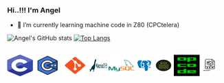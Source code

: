 ### Hi..!!! I'm Angel 

- 🌱 I’m currently learning machine code in Z80 (CPCtelera)

![Angel's GitHub stats](https://github-readme-stats.vercel.app/api?username=aggranadoss&show_icons=true&theme=transparent) [![Top Langs](https://github-readme-stats.vercel.app/api/top-langs/?username=aggranadoss&layout=compact&show_icons=true&theme=transparent)](https://github.com/aggranadoss/github-readme-stats)

<div style="display: inline_block"><br>
  <img align="center" alt="Angel-C" height="50" width="60" src="https://github.com/aggranadoss/aggranadoss/blob/main/Image/c_language.svg">
  
  <img align="center" alt="Angel-CPP" height="50" width="60" src="https://github.com/aggranadoss/aggranadoss/blob/main/Image/cpp.svg">
  
  <img align="center" alt="Angel-Git" height="50" width="60" src="https://github.com/aggranadoss/aggranadoss/blob/main/Image/git.svg">
  
  <img align="center" alt="Angel-MariaDB" height="30" width="40" src="https://github.com/aggranadoss/aggranadoss/blob/main/Image/mariadb.svg">
  
  <img align="center" alt="Angel-MySQL" height="50" width="60" src="https://github.com/aggranadoss/aggranadoss/blob/main/Image/mysql.svg">


  <img align="center" alt="Angel-PostgreeSQL" height="30" width="40" src="https://github.com/aggranadoss/aggranadoss/blob/main/Image/postgresql.svg">

  <img align="center" alt="Angel-Binary" height="30" width="40" src="https://github.com/aggranadoss/aggranadoss/blob/main/Image/binary.svg">

  <img align="center" alt="Angel-Opcode" height="50" width="60" src="https://github.com/aggranadoss/aggranadoss/blob/main/Image/opcode.png">

  <img align="center" alt="Angel-ASM" height="30" width="40" src="https://github.com/aggranadoss/aggranadoss/blob/main/Image/asm.svg">

 [comment]: <> (<img align="center" alt="Angel-C" height="30" width="40" src="">) 

</div>






  

